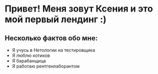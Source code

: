 # Привет! Меня зовут Ксения и это мой первый лендинг :)

## Несколько фактов обо мне:

- Я учусь в Нетологии на тестировщика
- Я люблю котиков
- Я барабанщица
- Я работаю рентгенлаборантом